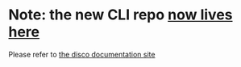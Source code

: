 # Note: the new CLI repo [now lives here](https://github.com/letsdiscodev/cli)

Please refer to [the disco documentation site](https://docs.letsdisco.dev/)
